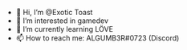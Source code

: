 - 👋 Hi, I’m @Exotic Toast
- 👀 I’m interested in gamedev
- 🌱 I’m currently learning LÖVE
- 📫 How to reach me: ALGUMB3R#0723 (Discord)
